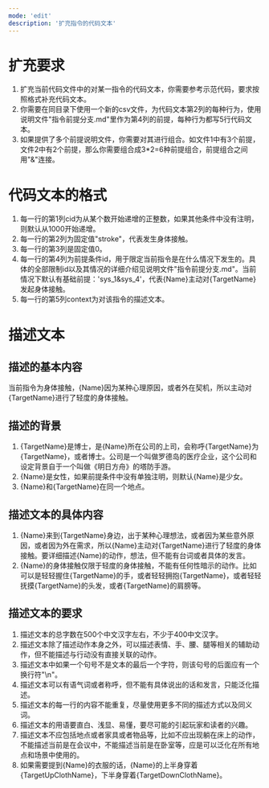 ```yaml
---
mode: 'edit'
description: '扩充指令的代码文本'
---
```

# 扩充要求
1. 扩充当前代码文件中的对某一指令的代码文本，你需要参考示范代码，要求按照格式补充代码文本。
2. 你需要在同目录下使用一个新的csv文件，为代码文本第2列的每种行为，使用说明文件"指令前提分支.md"里作为第4列的前提，每种行为都写5行代码文本。
4. 如果提供了多个前提说明文件，你需要对其进行组合。如文件1中有3个前提，文件2中有2个前提，那么你需要组合成3*2=6种前提组合，前提组合之间用"&"连接。
# 代码文本的格式
1. 每一行的第1列cid为从某个数开始递增的正整数，如果其他条件中没有注明，则默认从1000开始递增。
2. 每一行的第2列为固定值"stroke"，代表发生身体接触。
3. 每一行的第3列是固定值0。
4. 每一行的第4列为前提条件id，用于限定当前指令是在什么情况下发生的。具体的全部限制id以及其情况的详细介绍见说明文件"指令前提分支.md"。当前情况下默认有基础前提：'sys_1&sys_4'，代表{Name}主动对{TargetName}发起身体接触。
5. 每一行的第5列context为对该指令的描述文本。
# 描述文本
## 描述的基本内容
当前指令为身体接触，{Name}因为某种心理原因，或者外在契机，所以主动对{TargetName}进行了轻度的身体接触。
## 描述的背景
1. {TargetName}是博士，是{Name}所在公司的上司，会称呼{TargetName}为{TargetName}，或者博士。公司是一个叫做罗德岛的医疗企业，这个公司和设定背景自于一个叫做《明日方舟》的塔防手游。
2. {Name}是女性，如果前提条件中没有单独注明，则默认{Name}是少女。
3. {Name}和{TargetName}在同一个地点。
## 描述文本的具体内容
1. {Name}来到{TargetName}身边，出于某种心理想法，或者因为某些意外原因，或者因为外在需求，所以{Name}主动对{TargetName}进行了轻度的身体接触。要详细描述{Name}的动作，想法，但不能有台词或者具体的发言。
2. {Name}的身体接触仅限于轻度的身体接触，不能有任何性暗示的动作。比如可以是轻轻握住{TargetName}的手，或者轻轻拥抱{TargetName}，或者轻轻抚摸{TargetName}的头发，或者{TargetName}的肩膀等。
## 描述文本的要求
1. 描述文本的总字数在500个中文汉字左右，不少于400中文汉字。
2. 描述文本除了描述动作本身之外，可以描述表情、手、腰、腿等相关的辅助动作，但不能描述与行动没有直接关联的动作。
3. 描述文本中如果一个句号不是文本的最后一个字符，则该句号的后面应有一个换行符"\n"。
4. 描述文本可以有语气词或者称呼，但不能有具体说出的话和发言，只能泛化描述。
5. 描述文本的每一行的内容不能重复，尽量使用更多不同的描述方式以及同义词。
6. 描述文本的用语要直白、浅显、易懂，要尽可能的引起玩家和读者的兴趣。
7. 描述文本不应包括地点或者家具或者物品等，比如不应出现躺在床上的动作，不能描述当前是在会议中，不能描述当前是在卧室等，应是可以泛化在所有地点和场景中使用的。
8. 如果需要提到{Name}的衣服的话，{Name}的上半身穿着{TargetUpClothName}，下半身穿着{TargetDownClothName}。
